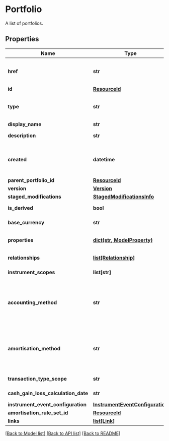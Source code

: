 # Portfolio

A list of portfolios.

## Properties
Name | Type | Description | Notes
------------ | ------------- | ------------- | -------------
**href** | **str** | The specific Uniform Resource Identifier (URI) for this resource at the requested effective and asAt datetime. | [optional] 
**id** | [**ResourceId**](ResourceId.md) |  | 
**type** | **str** | The type of the portfolio. The available values are: Transaction, Reference, DerivedTransaction | 
**display_name** | **str** | The name of the portfolio. | 
**description** | **str** | The long form description of the portfolio. | [optional] 
**created** | **datetime** | The effective datetime at which the portfolio was created. No transactions or constituents can be added to the portfolio before this date. | 
**parent_portfolio_id** | [**ResourceId**](ResourceId.md) |  | [optional] 
**version** | [**Version**](Version.md) |  | [optional] 
**staged_modifications** | [**StagedModificationsInfo**](StagedModificationsInfo.md) |  | [optional] 
**is_derived** | **bool** | Whether or not this is a derived portfolio. | [optional] 
**base_currency** | **str** | The base currency of the portfolio. | [optional] 
**properties** | [**dict(str, ModelProperty)**](ModelProperty.md) | The requested portfolio properties. These will be from the &#39;Portfolio&#39; domain. | [optional] 
**relationships** | [**list[Relationship]**](Relationship.md) | A set of relationships associated to the portfolio. | [optional] 
**instrument_scopes** | **list[str]** | The instrument scope resolution strategy of this portfolio. | [optional] 
**accounting_method** | **str** | . The available values are: Default, AverageCost, FirstInFirstOut, LastInFirstOut, HighestCostFirst, LowestCostFirst, ProRateByUnits, ProRateByCost, ProRateByCostPortfolioCurrency | [optional] 
**amortisation_method** | **str** | The amortisation method used by the portfolio for the calculation. The available values are: NoAmortisation, StraightLine, EffectiveYield, StraightLineSettlementDate, EffectiveYieldSettlementDate | [optional] 
**transaction_type_scope** | **str** | The scope of the transaction types. | [optional] 
**cash_gain_loss_calculation_date** | **str** | The scope of the transaction types. | [optional] 
**instrument_event_configuration** | [**InstrumentEventConfiguration**](InstrumentEventConfiguration.md) |  | [optional] 
**amortisation_rule_set_id** | [**ResourceId**](ResourceId.md) |  | [optional] 
**links** | [**list[Link]**](Link.md) | Collection of links. | [optional] 

[[Back to Model list]](../README.md#documentation-for-models) [[Back to API list]](../README.md#documentation-for-api-endpoints) [[Back to README]](../README.md)


